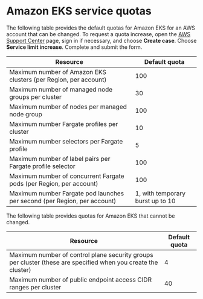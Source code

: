 # Amazon EKS service quotas<a name="service-quotas"></a>

The following table provides the default quotas for Amazon EKS for an AWS account that can be changed\.  To request a quota increase, open the [AWS Support Center](https://console.aws.amazon.com/support/home#/) page, sign in if necessary, and choose **Create case**\. Choose **Service limit increase**\. Complete and submit the form\.


| Resource | Default quota | 
| --- | --- | 
| Maximum number of Amazon EKS clusters \(per Region, per account\) | 100 | 
| Maximum number of managed node groups per cluster | 30 | 
| Maximum number of nodes per managed node group | 100 | 
| Maximum number Fargate profiles per cluster | 10 | 
| Maximum number selectors per Fargate profile | 5 | 
| Maximum number of label pairs per Fargate profile selector | 100 | 
| Maximum number of concurrent Fargate pods \(per Region, per account\) | 100 | 
| Maximum number Fargate pod launches per second \(per Region, per account\) | 1, with temporary burst up to 10 | 

The following table provides quotas for Amazon EKS that cannot be changed\.


| Resource | Default quota | 
| --- | --- | 
| Maximum number of control plane security groups per cluster \(these are specified when you create the cluster\) | 4 | 
| Maximum number of public endpoint access CIDR ranges per cluster | 40 | 